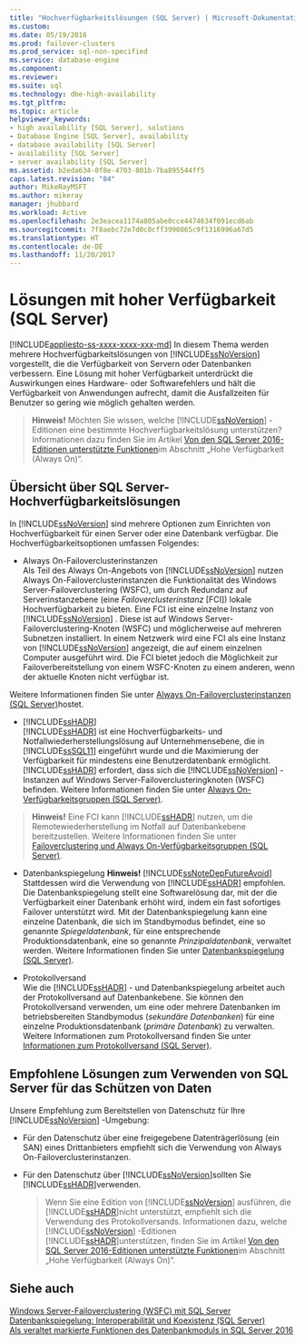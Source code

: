 ```yaml
---
title: "Hochverfügbarkeitslösungen (SQL Server) | Microsoft-Dokumentation"
ms.custom: 
ms.date: 05/19/2016
ms.prod: failover-clusters
ms.prod_service: sql-non-specified
ms.service: database-engine
ms.component: 
ms.reviewer: 
ms.suite: sql
ms.technology: dbe-high-availability
ms.tgt_pltfrm: 
ms.topic: article
helpviewer_keywords:
- high availability [SQL Server], solutions
- Database Engine [SQL Server], availability
- database availability [SQL Server]
- availability [SQL Server]
- server availability [SQL Server]
ms.assetid: b2eda634-0f8e-4703-801b-7ba895544ff5
caps.latest.revision: "84"
author: MikeRayMSFT
ms.author: mikeray
manager: jhubbard
ms.workload: Active
ms.openlocfilehash: 2e3eacea1174a805abe0cce4474634f091ecd6ab
ms.sourcegitcommit: 7f8aebc72e7d0c8cff3990865c9f1316996a67d5
ms.translationtype: HT
ms.contentlocale: de-DE
ms.lasthandoff: 11/20/2017
---
```

# <a name="high-availability-solutions-sql-server"></a>Lösungen mit hoher Verfügbarkeit (SQL Server)
[!INCLUDE[appliesto-ss-xxxx-xxxx-xxx-md](../../includes/appliesto-ss-xxxx-xxxx-xxx-md.md)] In diesem Thema werden mehrere Hochverfügbarkeitslösungen von [!INCLUDE[ssNoVersion](../../includes/ssnoversion-md.md)] vorgestellt, die die Verfügbarkeit von Servern oder Datenbanken verbessern. Eine Lösung mit hoher Verfügbarkeit unterdrückt die Auswirkungen eines Hardware- oder Softwarefehlers und hält die Verfügbarkeit von Anwendungen aufrecht, damit die Ausfallzeiten für Benutzer so gering wie möglich gehalten werden.    
    
   
>  **Hinweis!** Möchten Sie wissen, welche [!INCLUDE[ssNoVersion](../../includes/ssnoversion-md.md)] -Editionen eine bestimmte Hochverfügbarkeitslösung unterstützen? Informationen dazu finden Sie im Artikel [Von den SQL Server 2016-Editionen unterstützte Funktionen](~/sql-server/editions-and-supported-features-for-sql-server-2016.md)im Abschnitt „Hohe Verfügbarkeit (Always On)“.    
     
    
##  <a name="TermsAndDefinitions"></a> Übersicht über SQL Server-Hochverfügbarkeitslösungen    
 In [!INCLUDE[ssNoVersion](../../includes/ssnoversion-md.md)] sind mehrere Optionen zum Einrichten von Hochverfügbarkeit für einen Server oder eine Datenbank verfügbar. Die Hochverfügbarkeitsoptionen umfassen Folgendes:    
    
*  Always On-Failoverclusterinstanzen    
 Als Teil des Always On-Angebots von [!INCLUDE[ssNoVersion](../../includes/ssnoversion-md.md)] nutzen Always On-Failoverclusterinstanzen die Funktionalität des Windows Server-Failoverclustering (WSFC), um durch Redundanz auf Serverinstanzebene (eine *Failoverclusterinstanz* [FCI]) lokale Hochverfügbarkeit zu bieten. Eine FCI ist eine einzelne Instanz von [!INCLUDE[ssNoVersion](../../includes/ssnoversion-md.md)] . Diese ist auf Windows Server-Failoverclustering-Knoten (WSFC) und möglicherweise auf mehreren Subnetzen installiert. In einem Netzwerk wird eine FCI als eine Instanz von [!INCLUDE[ssNoVersion](../../includes/ssnoversion-md.md)] angezeigt, die auf einem einzelnen Computer ausgeführt wird. Die FCI bietet jedoch die Möglichkeit zur Failoverbereitstellung von einem WSFC-Knoten zu einem anderen, wenn der aktuelle Knoten nicht verfügbar ist.    
    
 Weitere Informationen finden Sie unter [Always On-Failoverclusterinstanzen &#40;SQL Server&#41;](../../sql-server/failover-clusters/windows/always-on-failover-cluster-instances-sql-server.md)hostet.    
    
*  [!INCLUDE[ssHADR](../../includes/sshadr-md.md)]    
 [!INCLUDE[ssHADR](../../includes/sshadr-md.md)] ist eine Hochverfügbarkeits- und Notfallwiederherstellungslösung auf Unternehmensebene, die in [!INCLUDE[ssSQL11](../../includes/sssql11-md.md)] eingeführt wurde und die Maximierung der Verfügbarkeit für mindestens eine Benutzerdatenbank ermöglicht. [!INCLUDE[ssHADR](../../includes/sshadr-md.md)] erfordert, dass sich die [!INCLUDE[ssNoVersion](../../includes/ssnoversion-md.md)] -Instanzen auf Windows Server-Failoverclusteringknoten (WSFC) befinden. Weitere Informationen finden Sie unter [Always On-Verfügbarkeitsgruppen &#40;SQL Server&#41;](../../database-engine/availability-groups/windows/always-on-availability-groups-sql-server.md).    
    
  
>  **Hinweis!** Eine FCI kann [!INCLUDE[ssHADR](../../includes/sshadr-md.md)] nutzen, um die Remotewiederherstellung im Notfall auf Datenbankebene bereitzustellen. Weitere Informationen finden Sie unter [Failoverclustering und Always On-Verfügbarkeitsgruppen &#40;SQL Server&#41;](../../database-engine/availability-groups/windows/failover-clustering-and-always-on-availability-groups-sql-server.md).    
    
*  Datenbankspiegelung **Hinweis!** [!INCLUDE[ssNoteDepFutureAvoid](../../includes/ssnotedepfutureavoid-md.md)] Stattdessen wird die Verwendung von [!INCLUDE[ssHADR](../../includes/sshadr-md.md)] empfohlen.     
Die Datenbankspiegelung stellt eine Softwarelösung dar, mit der die Verfügbarkeit einer Datenbank erhöht wird, indem ein fast sofortiges Failover unterstützt wird. Mit der Datenbankspiegelung kann eine einzelne Datenbank, die sich im Standbymodus befindet, eine so genannte *Spiegeldatenbank*, für eine entsprechende Produktionsdatenbank, eine so genannte *Prinzipaldatenbank*, verwaltet werden. Weitere Informationen finden Sie unter [Datenbankspiegelung &#40;SQL Server&#41;](../../database-engine/database-mirroring/database-mirroring-sql-server.md).    
    
*  Protokollversand    
 Wie die [!INCLUDE[ssHADR](../../includes/sshadr-md.md)] - und Datenbankspiegelung arbeitet auch der Protokollversand auf Datenbankebene. Sie können den Protokollversand verwenden, um eine oder mehrere Datenbanken im betriebsbereiten Standbymodus (*sekundäre Datenbanken*) für eine einzelne Produktionsdatenbank (*primäre Datenbank*) zu verwalten. Weitere Informationen zum Protokollversand finden Sie unter [Informationen zum Protokollversand &#40;SQL Server&#41;](../../database-engine/log-shipping/about-log-shipping-sql-server.md).    
    
##  <a name="RecommendedSolutions"></a> Empfohlene Lösungen zum Verwenden von SQL Server für das Schützen von Daten    
 Unsere Empfehlung zum Bereitstellen von Datenschutz für Ihre [!INCLUDE[ssNoVersion](../../includes/ssnoversion-md.md)] -Umgebung:    
    
-   Für den Datenschutz über eine freigegebene Datenträgerlösung (ein SAN) eines Drittanbieters empfiehlt sich die Verwendung von Always On-Failoverclusterinstanzen.    
    
-   Für den Datenschutz über [!INCLUDE[ssNoVersion](../../includes/ssnoversion-md.md)]sollten Sie [!INCLUDE[ssHADR](../../includes/sshadr-md.md)]verwenden.    
    
       >  Wenn Sie eine Edition von [!INCLUDE[ssNoVersion](../../includes/ssnoversion-md.md)] ausführen, die [!INCLUDE[ssHADR](../../includes/sshadr-md.md)]nicht unterstützt, empfiehlt sich die Verwendung des Protokollversands. Informationen dazu, welche [!INCLUDE[ssNoVersion](../../includes/ssnoversion-md.md)] -Editionen [!INCLUDE[ssHADR](../../includes/sshadr-md.md)]unterstützen, finden Sie im Artikel [Von den SQL Server 2016-Editionen unterstützte Funktionen](~/sql-server/editions-and-supported-features-for-sql-server-2016.md)im Abschnitt „Hohe Verfügbarkeit (Always On)“.    
    
## <a name="see-also"></a>Siehe auch    
 [Windows Server-Failoverclustering &#40;WSFC&#41; mit SQL Server](../../sql-server/failover-clusters/windows/windows-server-failover-clustering-wsfc-with-sql-server.md)     
 [Datenbankspiegelung: Interoperabilität und Koexistenz &#40;SQL Server&#41;](../../database-engine/database-mirroring/database-mirroring-interoperability-and-coexistence-sql-server.md)     
 [Als veraltet markierte Funktionen des Datenbankmoduls in SQL Server 2016](../../database-engine/deprecated-database-engine-features-in-sql-server-2016.md)    
    
  

